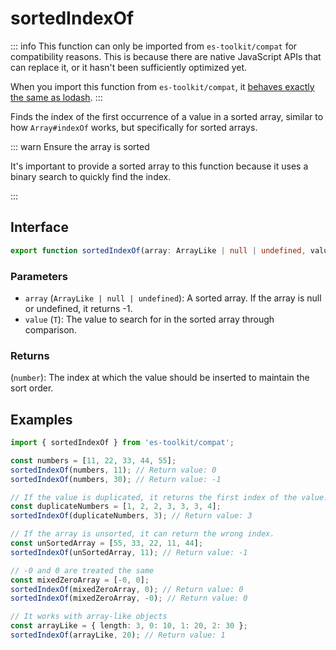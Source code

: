 # sortedIndexOf

::: info
This function can only be imported from `es-toolkit/compat` for compatibility reasons. This is because there are native JavaScript APIs that can replace it, or it hasn't been sufficiently optimized yet.

When you import this function from `es-toolkit/compat`, it [behaves exactly the same as lodash](../../../compatibility.md).
:::

Finds the index of the first occurrence of a value in a sorted array, similar to how `Array#indexOf` works, but specifically for sorted arrays.

::: warn Ensure the array is sorted

It's important to provide a sorted array to this function because it uses a binary search to quickly find the index.

:::

## Interface

```typescript
export function sortedIndexOf(array: ArrayLike | null | undefined, value: T): number;
```

### Parameters

- `array` (`ArrayLike | null | undefined`): A sorted array. If the array is null or undefined, it returns -1.
- `value` (`T`): The value to search for in the sorted array through comparison.

### Returns

(`number`): The index at which the value should be inserted to maintain the sort order.

## Examples

```typescript
import { sortedIndexOf } from 'es-toolkit/compat';

const numbers = [11, 22, 33, 44, 55];
sortedIndexOf(numbers, 11); // Return value: 0
sortedIndexOf(numbers, 30); // Return value: -1

// If the value is duplicated, it returns the first index of the value.
const duplicateNumbers = [1, 2, 2, 3, 3, 3, 4];
sortedIndexOf(duplicateNumbers, 3); // Return value: 3

// If the array is unsorted, it can return the wrong index.
const unSortedArray = [55, 33, 22, 11, 44];
sortedIndexOf(unSortedArray, 11); // Return value: -1

// -0 and 0 are treated the same
const mixedZeroArray = [-0, 0];
sortedIndexOf(mixedZeroArray, 0); // Return value: 0
sortedIndexOf(mixedZeroArray, -0); // Return value: 0

// It works with array-like objects
const arrayLike = { length: 3, 0: 10, 1: 20, 2: 30 };
sortedIndexOf(arrayLike, 20); // Return value: 1
```
